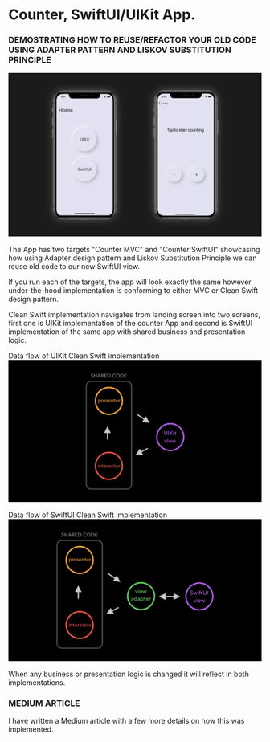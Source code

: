 # Counter, SwiftUI/UIKit App.
### DEMOSTRATING HOW TO REUSE/REFACTOR YOUR OLD CODE USING ADAPTER PATTERN AND LISKOV SUBSTITUTION PRINCIPLE

![](App%20Screenshots/appScreenshots.jpg)

The App has two targets "Counter MVC" and "Counter SwiftUI" showcasing how using Adapter design pattern and Liskov Substitution Principle we can reuse old code to our new SwiftUI view.

If you run each of the targets, the app will look exactly the same however under-the-hood implementation is conforming to either MVC or Clean Swift design pattern.

Clean Swift implementation navigates from landing screen into two screens, first one is UIKit implementation of the counter App and second is SwiftUI implementation of the same app with shared business and presentation logic.

Data flow of UIKit Clean Swift implementation
![](App%20Screenshots/cleanSwiftUIKit.png)

Data flow of SwiftUI Clean Swift implementation
![](App%20Screenshots/cleanSwiftSwiftUI.png)

When any business or presentation logic is changed it will reflect in both implementations.

### MEDIUM ARTICLE
I have written a Medium article with a few more details on how this was implemented. 
